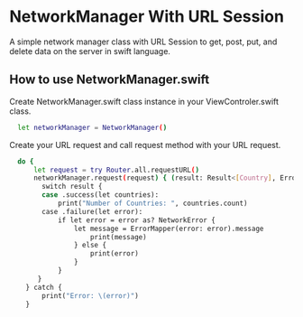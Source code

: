 # NetworkManager With URL Session

A simple network manager class with URL Session to get, post, put, and delete data on the server in swift language.

## How to use NetworkManager.swift

Create NetworkManager.swift class instance in your ViewControler.swift class. 

```bash
  let networkManager = NetworkManager()
```

Create your URL request and call request method with your URL request.
```bash
  do {
      let request = try Router.all.requestURL()
      networkManager.request(request) { (result: Result<[Country], Error>) in
        switch result {
        case .success(let countries):
            print("Number of Countries: ", countries.count)
        case .failure(let error):
            if let error = error as? NetworkError {
                let message = ErrorMapper(error: error).message
                    print(message)
                } else {
                    print(error)
                }
            }
       }        
    } catch {
        print("Error: \(error)")
    }
```


